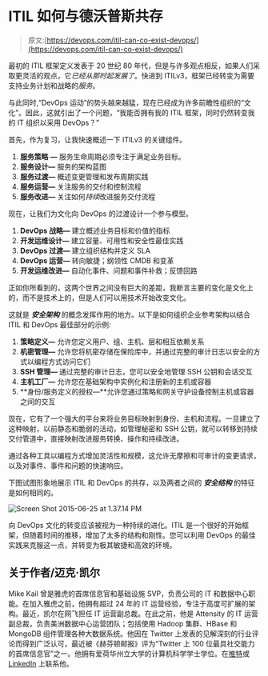 # ITIL 如何与德沃普斯共存

> 原文:[https://devops.com/itil-can-co-exist-devops/](https://devops.com/itil-can-co-exist-devops/)

最初的 ITIL 框架定义发表于 20 世纪 80 年代，但是与许多观点相反，如果人们采取更灵活的观点，它*已经从那时起发展了*。快进到 ITILv3，框架已经转变为需要支持业务计划和战略的*服务*。

与此同时,“DevOps 运动”的势头越来越猛，现在已经成为许多前瞻性组织的“文化”。因此，这就引出了一个问题，“我能否拥有我的 ITIL 框架，同时仍然转变我的 IT 组织以采用 DevOps？”

首先，作为复习，让我快速概述一下 ITILv3 的关键组件。

1.  **服务策略** **—** 服务生命周期必须专注于满足业务目标。
2.  **服务设计—** 服务的架构蓝图
3.  **服务过渡—** 概述变更管理和发布周期实践
4.  **服务运营—** 关注服务的交付和控制流程
5.  **服务改进—** 关注如何*持续*改进服务交付流程

现在，让我们为文化向 DevOps 的过渡设计一个参与模型。

1.  **DevOps 战略—** 建立概述业务目标和价值的指标
2.  **开发运维设计—** 建立容量、可用性和安全性最佳实践
3.  **DevOps 过渡—** 建立组织结构并定义 SLA
4.  **DevOps 运营—** 转向敏捷；纲领性 CMDB 和变革
5.  **开发运维改进—** 自动化事件、问题和事件补救；反馈回路

正如你所看到的，这两个世界之间没有巨大的差距，我断言主要的变化是文化上的，而不是技术上的，但是人们可以用技术开始改变文化。

这就是 ***安全架构*** 的概念发挥作用的地方。以下是如何组织企业参考架构以结合 ITIL 和 DevOps 最佳部分的示例:

1.  **策略定义—** 允许您定义用户、组、主机、层和相互依赖关系
2.  **机密管理—** 允许您将机密存储在保险库中，并通过完整的审计日志以安全的方式以编程方式访问它们
3.  **SSH 管理—** 通过完整的审计日志，您可以安全地管理 SSH 公钥和会话交互
4.  **主机工厂—** 允许您在基础架构中实例化和注册新的主机或容器
5.  **身份/服务定义的授权—**允许您通过策略和网关守护设备控制主机或容器之间的交互

现在，它有了一个强大的平台来将业务目标映射到身份、主机和流程。一旦建立了这种映射，以前静态和脆弱的活动，如管理秘密和 SSH 公钥，就可以转移到持续交付管道中，直接映射改进服务转换、操作和持续改进。

通过各种工具以编程方式增加灵活性和规模，这允许无摩擦和可审计的变更请求，以及对事件、事件和问题的快速响应。

下图试图形象地展示 ITIL 和 DevOps 的共存，以及两者之间的 ***安全结构*** 的特征是如何相同的。

![Screen Shot 2015-06-25 at 1.37.14 PM](../Images/96525d37ddea48fbb56f1ce643406be3.png)

向 DevOps 文化的转变应该被视为一种持续的进化。ITIL 是一个很好的开始框架，但随着时间的推移，增加了太多的结构和刚性。您可以利用 DevOps 的最佳实践来克服这一点，并转变为极其敏捷和高效的环境。

## 关于作者/迈克·凯尔

Mike Kail 曾是雅虎的首席信息官和基础设施 SVP，负责公司的 IT 和数据中心职能。在加入雅虎之前，他拥有超过 24 年的 IT 运营经验，专注于高度可扩展的架构。最近，凯尔在网飞担任 IT 运营副总裁。在此之前，他是 Attensity 的 IT 运营副总裁，负责美洲数据中心运营团队；包括使用 Hadoop 集群、HBase 和 MongoDB 组件管理各种大数据系统。他因在 Twitter 上发表的见解深刻的行业评论而得到广泛认可，最近被《赫芬顿邮报》评为“Twitter 上 100 位最具社交能力的首席信息官”之一。他拥有爱荷华州立大学的计算机科学学士学位。在[推特](https://twitter.com/mdkail)或 [LinkedIn](https://www.linkedin.com/in/mdkail) 上联系他。